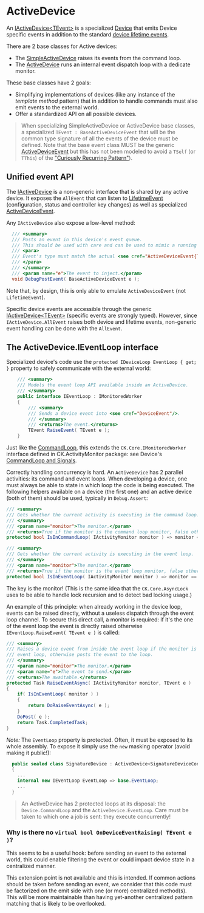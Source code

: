 # ActiveDevice

An [IActiveDevice&lt;TEvent&gt;](IActiveDeviceT.cs) is a specialized [Device](../Device/Device.cs) that emits Device specific events
in addition to the standard [device lifetime events](../Device/LifetimeEvent/DeviceLifetimeEvent.cs).

There are 2 base classes for Active devices:

- The [SimpleActiveDevice](SimpleActiveDevice.cs) raises its events from the command loop.
- The [ActiveDevice](ActiveDevice.cs) runs an internal event dispatch loop with a dedicate monitor.

These base classes have 2 goals:
- Simplifying implementations of devices (like any instance of the *template method* pattern) that in
addition to handle commands must also emit events to the external world.
- Offer a standardized API on all possible devices.

> When specializing SimpleActiveDevice or ActiveDevice base classes, a specialized `TEvent : BaseActiveDeviceEvent` 
> that will be the common type signature of all the events of the device must be defined.
> Note that the base event class MUST be the generic [ActiveDeviceEvent](ActiveDeviceEvent.cs) but this has not been
> modeled to avoid a `TSelf` (or `TThis`) of the ["Curiously Recurring Pattern"](https://en.wikipedia.org/wiki/Curiously_recurring_template_pattern)).

## Unified event API

The [IActiveDevice](IActiveDevice.cs) is a non-generic interface that is shared by any active device. It exposes the `AllEvent`
that can listen to [LifetimeEvent](../Device/LifetimeEvent/DeviceLifetimeEvent.cs) (configuration, status and controller key changes)
as well as specialized [ActiveDeviceEvent](ActiveDeviceEvent.cs).

Any `IActiveDevice` also expose a low-level method:

```csharp
  /// <summary>
  /// Posts an event in this device's event queue.
  /// This should be used with care and can be used to mimic a running device.
  /// <para>
  /// Event's type must match the actual <see cref="ActiveDeviceEvent{TDevice}"/> type otherwise an <see cref="InvalidCastException"/> is thrown.
  /// </para>
  /// </summary>
  /// <param name="e">The event to inject.</param>
  void DebugPostEvent( BaseActiveDeviceEvent e );
```

Note that, by design, this is only able to emulate `ActiveDeviceEvent` (not `LifetimeEvent`).

Specific device events are accessible through the generic [IActiveDevice&lt;TEvent&gt;](IActiveDeviceT.cs) (specific events
are strongly typed). However, since `IActiveDevice.AllEvent` raises both device and lifetime events, non-generic event handling
can be done with the `AllEvent`.

## The ActiveDevice.IEventLoop interface

Specialized device's code use the `protected IDeviceLoop EventLoop { get; }` property
to safely communicate with the external world: 

```csharp
    /// <summary>
    /// Models the event loop API available inside an ActiveDevice.
    /// </summary>
    public interface IEventLoop : IMonitoredWorker
    {
        /// <summary>
        /// Sends a device event into <see cref="DeviceEvent"/>.
        /// </summary>
        /// <returns>The event.</returns>
        TEvent RaiseEvent( TEvent e );
    }
```

Just like the [CommandLoop](../Device/Device.ICommandLoop.cs), this extends the `CK.Core.IMonitoredWorker` interface
defined in CK.ActivityMonitor package: see Device's [CommandLoop and Signals](../Device/README.md#CommandLoop-and-Signals).

Correctly handling concurrency is hard. An `ActiveDevice` has 2 parallel activities: its command and event loops.
When developing a device, one must always be able to state in which loop the code is being executed. The following helpers
available on a device (the first one) and an active device (both of them) should be used, typically in `Debug.Assert`:

```csharp
/// <summary>
/// Gets whether the current activity is executing in the command loop.
/// </summary>
/// <param name="monitor">The monitor.</param>
/// <returns>True if the monitor is the command loop monitor, false otherwise.</returns>
protected bool IsInCommandLoop( IActivityMonitor monitor ) => monitor == _commandMonitor;

/// <summary>
/// Gets whether the current activity is executing in the event loop.
/// </summary>
/// <param name="monitor">The monitor.</param>
/// <returns>True if the monitor is the event loop monitor, false otherwise.</returns>
protected bool IsInEventLoop( IActivityMonitor monitor ) => monitor == _eventMonitor;
```

The key is the monitor! (This is the same idea that the `CK.Core.AsyncLock` uses to be able to handle lock recursion and
to detect bad locking usage.)

An example of this principle: when already working in the device loop, events can be raised directly, without a useless
dispatch through the event loop channel.
To secure this direct call, a monitor is required: if it's the one of the event loop the event is directly raised
otherwise `IEventLoop.RaiseEvent( TEvent e )` is called:

```csharp
/// <summary>
/// Raises a device event from inside the event loop if the monitor is the one of the
/// event loop, otherwise posts the event to the loop.
/// </summary>
/// <param name="monitor">The monitor.</param>
/// <param name="e">The event to send.</param>
/// <returns>The awaitable.</returns>
protected Task RaiseEventAsync( IActivityMonitor monitor, TEvent e )
{
    if( IsInEventLoop( monitor ) )
    {
        return DoRaiseEventAsync( e );
    }
    DoPost( e );
    return Task.CompletedTask;
}
```

*Note:* The `EventLoop` property is protected. Often, it must be exposed to its whole assembly. To expose it simply use
the `new` masking operator (avoid making it public!):

```csharp
  public sealed class SignatureDevice : ActiveDevice<SignatureDeviceConfiguration,SignatureDeviceEvent>
  {
    ... 
    internal new IEventLoop EventLoop => base.EventLoop;
    ...
  }  
```

> An ActiveDevice has 2 protected loops at its disposal: the `Device.CommandLoop` and the `ActiveDevice.EventLoop`. Care must 
> be taken to which one a job is sent: they execute concurrently!


### Why is there no `virtual bool OnDeviceEventRaising( TEvent e )`?

This seems to be a useful hook: before sending an event to the external world, this could enable
filtering the event or could impact device state in a centralized manner.

This extension point is not available and this is intended. If common actions should be taken
before sending an event, we consider that this code must be factorized on the emit side with
one (or more) centralized method(s). This will be more maintainable than having yet-another centralized
pattern matching that is likely to be overlooked.



